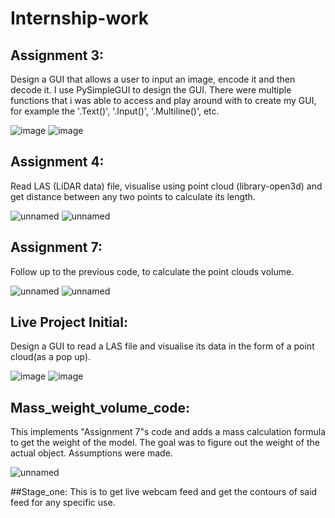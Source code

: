 # Internship-work

## Assignment 3:
Design a GUI that allows a user to input an image,
encode it and then decode it.
I use PySimpleGUI to design the GUI. There were multiple
functions that i was able to access and play around with
to create my GUI, for example the '.Text()', '.Input()',
'.Multiline()', etc.

![image](https://user-images.githubusercontent.com/117454176/208176853-f40dccf8-524d-4038-8079-b59a21908142.png)
![image](https://user-images.githubusercontent.com/117454176/208176934-21ff00d6-f289-4b18-87c7-d5a50dc1750d.png)


## Assignment 4:
Read LAS (LiDAR data) file, visualise using point cloud (library-open3d)
and get distance between any two points to calculate its length.

![unnamed](https://user-images.githubusercontent.com/117454176/208175351-45f69261-dd39-4687-bc4f-88e603324b16.png)
![unnamed](https://user-images.githubusercontent.com/117454176/208175372-91eba834-564e-43d8-877f-143b83ac312e.png)

## Assignment 7:
Follow up to the previous code, to calculate the point clouds volume.

![unnamed](https://user-images.githubusercontent.com/117454176/208175556-82047e76-afac-4248-837d-c8d397bbd163.png)
![unnamed](https://user-images.githubusercontent.com/117454176/208175564-e9b6a065-46c9-4ba8-a219-d07e90f60e9c.png)

## Live Project Initial:
Design a GUI to read a LAS file and visualise its data in the form of a point cloud(as a pop up).

![image](https://user-images.githubusercontent.com/117454176/208175911-75258dac-86d9-4232-a833-0b33bee57168.png)
![image](https://user-images.githubusercontent.com/117454176/208175954-6942ce02-9bd8-4ba9-b01a-a2df6a6121e6.png)


## Mass_weight_volume_code:
This implements "Assignment 7"s code and adds a mass calculation formula to get the weight of the model.
The goal was to figure out the weight of the actual object. Assumptions were made.

![unnamed](https://user-images.githubusercontent.com/117454176/208176071-fa86af97-8932-44fe-9211-ab2957bb2bb1.png)

##Stage_one:
This is to get live webcam feed and get the contours of said feed for any specific use.
